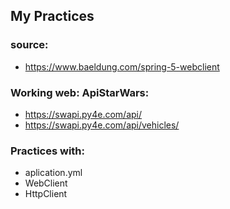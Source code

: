 ## My Practices
### source:
- https://www.baeldung.com/spring-5-webclient

### Working web: ApiStarWars:
- https://swapi.py4e.com/api/
- https://swapi.py4e.com/api/vehicles/

### Practices with:
- aplication.yml
- WebClient
- HttpClient